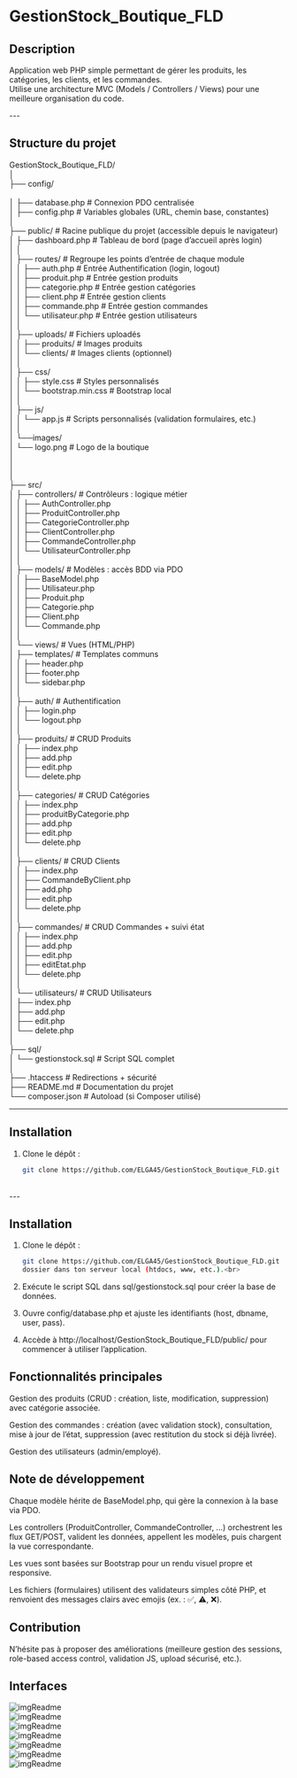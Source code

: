 # GestionStock_Boutique_FLD

## Description
Application web PHP simple permettant de gérer les produits, les catégories, les clients, et les commandes.<br> Utilise une architecture MVC (Models / Controllers / Views) pour une meilleure organisation du code.<br>

---<br>

## Structure du projet

GestionStock_Boutique_FLD/<br>
│<br>
├── config/<br>                      
│   ├── database.php          # Connexion PDO centralisée<br>
│   ├── config.php            # Variables globales (URL, chemin base, constantes)<br>
│<br>
├── public/                   # Racine publique du projet (accessible depuis le navigateur)<br>
│   ├── dashboard.php         # Tableau de bord (page d’accueil après login)<br>
│   │<br>
│   ├── routes/               # Regroupe les points d’entrée de chaque module<br>
│   │   ├── auth.php          # Entrée Authentification (login, logout)<br>
│   │   ├── produit.php       # Entrée gestion produits<br>
│   │   ├── categorie.php     # Entrée gestion catégories<br>
│   │   ├── client.php        # Entrée gestion clients<br>
│   │   ├── commande.php      # Entrée gestion commandes<br>
│   │   └── utilisateur.php   # Entrée gestion utilisateurs<br>
│   │<br>
│   ├── uploads/              # Fichiers uploadés<br>
│   │   ├── produits/         # Images produits<br>
│   │   └── clients/          # Images clients (optionnel)<br>
│   │<br>
│   ├── css/<br>
│   │   ├── style.css         # Styles personnalisés<br>
│   │   └── bootstrap.min.css # Bootstrap local<br>
│   │<br>
│   ├── js/<br>
│   │   └── app.js            # Scripts personnalisés (validation formulaires, etc.)<br>
│   │<br>
│   └──images/<br>
│       └── logo.png          # Logo de la boutique<br>
│ <br>
│<br>
│<br>
├── src/<br>
│   ├── controllers/          # Contrôleurs : logique métier<br>
│   │   ├── AuthController.php<br>
│   │   ├── ProduitController.php<br>
│   │   ├── CategorieController.php<br>
│   │   ├── ClientController.php<br>
│   │   ├── CommandeController.php<br>
│   │   └── UtilisateurController.php<br>
│   │<br>
│   ├── models/               # Modèles : accès BDD via PDO<br>
│   │   ├── BaseModel.php<br>
│   │   ├── Utilisateur.php<br>
│   │   ├── Produit.php<br>
│   │   ├── Categorie.php<br>
│   │   ├── Client.php<br>
│   │   └── Commande.php<br>
│   │<br>
│   └── views/                # Vues (HTML/PHP)<br>
│       ├── templates/        # Templates communs<br>
│       │   ├── header.php<br>
│       │   ├── footer.php<br>
│       │   └── sidebar.php<br>
│       │<br>
│       ├── auth/             # Authentification<br>
│       │   ├── login.php<br>
│       │   └── logout.php<br>
│       │<br>
│       ├── produits/         # CRUD Produits<br>
│       │   ├── index.php<br>
│       │   ├── add.php<br>
│       │   ├── edit.php<br>
│       │   └── delete.php<br>
│       │<br>
│       ├── categories/       # CRUD Catégories<br>
│       │   ├── index.php<br>
│       │   ├── produitByCategorie.php<br>
│       │   ├── add.php<br>
│       │   ├── edit.php<br>
│       │   └── delete.php<br>
│       │<br>
│       ├── clients/          # CRUD Clients<br>
│       │   ├── index.php<br>
│       │   ├── CommandeByClient.php<br>
│       │   ├── add.php<br>
│       │   ├── edit.php<br>
│       │   └── delete.php<br>
│       │<br>
│       ├── commandes/        # CRUD Commandes + suivi état<br>
│       │   ├── index.php<br>
│       │   ├── add.php<br>
│       │   ├── edit.php<br>
│       │   ├── editEtat.php<br>
│       │   └── delete.php<br>
│       │<br>
│       └── utilisateurs/     # CRUD Utilisateurs<br>
│           ├── index.php<br>
│           ├── add.php<br>
│           ├── edit.php<br>
│           └── delete.php<br>
│<br>
├── sql/<br>
│   └── gestionstock.sql      # Script SQL complet<br>
│<br>
├── .htaccess                 # Redirections + sécurité<br>
├── README.md                 # Documentation du projet<br>
└── composer.json             # Autoload (si Composer utilisé)<br>



---

##  Installation

1. Clone le dépôt : <br>
   ```bash
   git clone https://github.com/ELGA45/GestionStock_Boutique_FLD.git
<br>
---<br>

##  Installation

1. Clone le dépôt :
   ```bash
   git clone https://github.com/ELGA45/GestionStock_Boutique_FLD.git 
   dossier dans ton serveur local (htdocs, www, etc.).<br>
2. Exécute le script SQL dans sql/gestionstock.sql pour créer la base de données.<br>

3. Ouvre config/database.php et ajuste les identifiants (host, dbname, user, pass).<br>

4. Accède à http://localhost/GestionStock_Boutique_FLD/public/ pour commencer à utiliser l’application.<br>

## Fonctionnalités principales

Gestion des produits (CRUD : création, liste, modification, suppression) avec catégorie associée.<br>

Gestion des commandes : création (avec validation stock), consultation, mise à jour de l’état, suppression (avec restitution du stock si déjà livrée).<br>

Gestion des utilisateurs (admin/employé).<br>

## Note de développement

Chaque modèle hérite de BaseModel.php, qui gère la connexion à la base via PDO.<br>

Les controllers (ProduitController, CommandeController, ...) orchestrent les flux GET/POST, valident les données, appellent les modèles, puis chargent la vue correspondante.<br>

Les vues sont basées sur Bootstrap pour un rendu visuel propre et responsive.<br>

Les fichiers (formulaires) utilisent des validateurs simples côté PHP, et renvoient des messages clairs avec emojis (ex. : ✅, ⚠️, ❌).<br>

## Contribution

N’hésite pas à proposer des améliorations (meilleure gestion des sessions, role-based access control, validation JS, upload sécurisé, etc.).<br>   

## Interfaces

![imgReadme](1.png)<br>
![imgReadme](2.png)<br>
![imgReadme](3.png)<br>
![imgReadme](4.png)<br>
![imgReadme](5.png)<br>
![imgReadme](6.png)<br>
![imgReadme](7.png)<br>